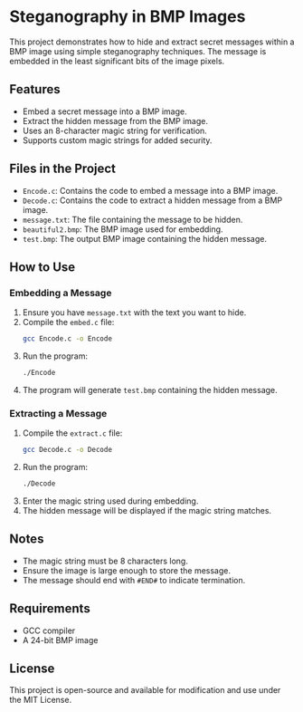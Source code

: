 # Steganography in BMP Images

This project demonstrates how to hide and extract secret messages within a BMP image using simple steganography techniques. The message is embedded in the least significant bits of the image pixels.

## Features

- Embed a secret message into a BMP image.
- Extract the hidden message from the BMP image.
- Uses an 8-character magic string for verification.
- Supports custom magic strings for added security.

## Files in the Project

- `Encode.c`: Contains the code to embed a message into a BMP image.
- `Decode.c`: Contains the code to extract a hidden message from a BMP image.
- `message.txt`: The file containing the message to be hidden.
- `beautiful2.bmp`: The BMP image used for embedding.
- `test.bmp`: The output BMP image containing the hidden message.

## How to Use

### Embedding a Message

1. Ensure you have `message.txt` with the text you want to hide.
2. Compile the `embed.c` file:
   ```bash
   gcc Encode.c -o Encode
   ```
3. Run the program:
   ```bash
   ./Encode
   ```
4. The program will generate `test.bmp` containing the hidden message.

### Extracting a Message

1. Compile the `extract.c` file:
   ```bash
   gcc Decode.c -o Decode
   ```
2. Run the program:
   ```bash
   ./Decode
   ```
3. Enter the magic string used during embedding.
4. The hidden message will be displayed if the magic string matches.

## Notes

- The magic string must be 8 characters long.
- Ensure the image is large enough to store the message.
- The message should end with `#END#` to indicate termination.

## Requirements

- GCC compiler
- A 24-bit BMP image

## License

This project is open-source and available for modification and use under the MIT License.

